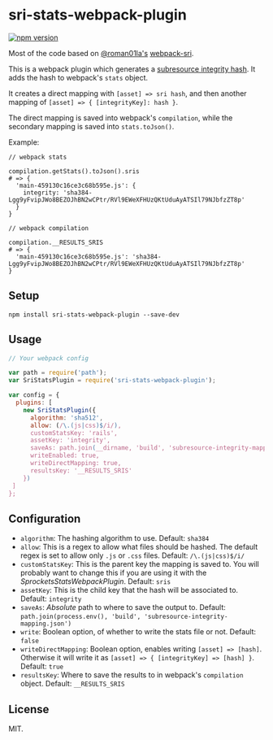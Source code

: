 # sri-stats-webpack-plugin

[![npm version](https://badge.fury.io/js/sri-stats-webpack-plugin.svg)](https://badge.fury.io/js/sri-stats-webpack-plugin)

Most of the code based on [@roman01la's](https://github.com/roman01la) [webpack-sri](https://github.com/roman01la/webpack-sri/blob/master/index.js).

This is a webpack plugin which generates a [subresource integrity hash](https://developer.mozilla.org/en-US/docs/Web/Security/Subresource_Integrity). It adds the hash to webpack's `stats` object.

It creates a direct mapping with `[asset] => sri hash`, and then another
mapping of `[asset] => { [integrityKey]: hash }`.

The direct mapping is saved into webpack's `compilation`, while the secondary
mapping is saved into `stats.toJson()`.

Example:

```
// webpack stats

compilation.getStats().toJson().sris
# => {
  'main-459130c16ce3c68b595e.js': {
    integrity: 'sha384-Lgg9yFvipJWo8BEZOJhBN2wCPtr/RVl9EWeXFHUzQKtUduAyATSIl79NJbfzZT8p'
  }
}

// webpack compilation

compilation.__RESULTS_SRIS
# => {
  'main-459130c16ce3c68b595e.js': 'sha384-Lgg9yFvipJWo8BEZOJhBN2wCPtr/RVl9EWeXFHUzQKtUduAyATSIl79NJbfzZT8p'
}
```

## Setup

```
npm install sri-stats-webpack-plugin --save-dev
```

## Usage

```js
// Your webpack config

var path = require('path');
var SriStatsPlugin = require('sri-stats-webpack-plugin');

var config = {
  plugins: [
    new SriStatsPlugin({
      algorithm: 'sha512',
      allow: (/\.(js|css)$/i/),
      customStatsKey: 'rails',
      assetKey: 'integrity',
      saveAs: path.join(__dirname, 'build', 'subresource-integrity-mapping.json'),
      writeEnabled: true,
      writeDirectMapping: true,
      resultsKey: '__RESULTS_SRIS'
    })
 ]
};
```

## Configuration

- `algorithm`: The hashing algorithm to use.
  Default: `sha384`
- `allow`: This is a regex to allow what files should be hashed. The default
  regex is set to allow only `.js` or `.css` files.
  Default: `/\.(js|css)$/i/`
- `customStatsKey`: This is the parent key the mapping is saved to. You will
  probably want to change this if you are using it with the
  *SprocketsStatsWebpackPlugin*.
  Default: `sris`
- `assetKey`: This is the child key that the hash will be associated to.
  Default: `integrity`
- `saveAs`: *Absolute* path to where to save the output to.
  Default: `path.join(process.env(), 'build', 'subresource-integrity-mapping.json')`
- `write`: Boolean option, of whether to write the stats file or not.
  Default: `false`
- `writeDirectMapping`: Boolean option, enables writing `[asset] => [hash]`.
  Otherwise it will write it as `[asset] => { [integrityKey] => [hash] }`.
  Default: `true`
- `resultsKey`: Where to save the results to in webpack's `compilation` object.
  Default: `__RESULTS_SRIS`

## License
MIT.
